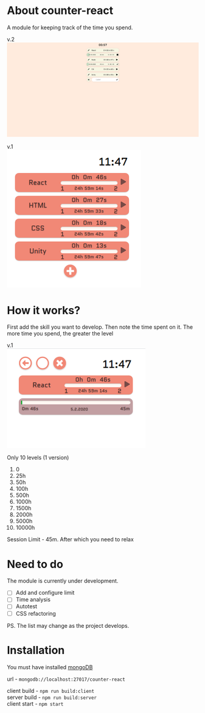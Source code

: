 # About counter-react
A module for keeping track of the time you spend.   

v.2     
![Main](/images/timer-v2.png)

v.1    
![Main](/images/countermain.png)

# How it works? 
First add the skill you want to develop. Then note the time spent on it. The more time you spend, the greater the level

v.1    
![Main](/images/countercount.png)

Only 10 levels (1 version)
1. 0
2. 25h
3. 50h
4. 100h
5. 500h
6. 1000h
7. 1500h
8. 2000h
9. 5000h
10. 10000h

Session Limit - 45m. After which you need to relax

# Need to do
The module is currently under development.

- [ ] Аdd and configure limit
- [ ] Time analysis
- [ ] Autotest
- [ ] CSS refactoring

PS. The list may change as the project develops. 

# Installation

You must have installed [mongoDB](https://docs.mongodb.com/manual/administration/install-community/)

url - `mongodb://localhost:27017/counter-react`
 
client build - `npm run build:client`   
server build - `npm run build:server`   
client start - `npm start`   




